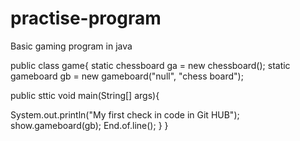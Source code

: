 # practise-program
Basic gaming program in java

public class game{
static chessboard ga = new chessboard();
static gameboard gb = new gameboard("null", "chess board");

public sttic void main(String[] args){

System.out.println("My first check in code in Git HUB");
show.gameboard(gb);
End.of.line();
}
}
